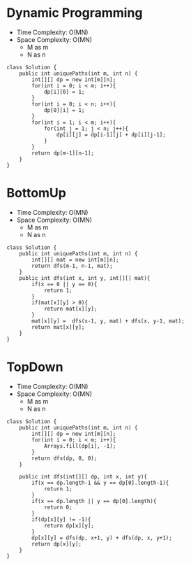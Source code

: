 # Dynamic Programming
* Time Complexity: O(MN)
* Space Complexity: O(MN)
	* M as m
	* N as n
```
class Solution {
    public int uniquePaths(int m, int n) {
        int[][] dp = new int[m][n];
        for(int i = 0; i < m; i++){
            dp[i][0] = 1;
        }
        for(int i = 0; i < n; i++){
            dp[0][i] = 1;
        }
        for(int i = 1; i < m; i++){
            for(int j = 1; j < n; j++){
                dp[i][j] = dp[i-1][j] + dp[i][j-1];
            }
        }
        return dp[m-1][n-1];
    }
}
```
# BottomUp
* Time Complexity: O(MN)
* Space Complexity: O(MN)
	* M as m
	* N as n
```
class Solution {
    public int uniquePaths(int m, int n) {
        int[][] mat = new int[m][n];
        return dfs(m-1, n-1, mat);
    }
    public int dfs(int x, int y, int[][] mat){
        if(x == 0 || y == 0){
            return 1;
        }
        if(mat[x][y] > 0){
            return mat[x][y];
        }
        mat[x][y] =  dfs(x-1, y, mat) + dfs(x, y-1, mat);
        return mat[x][y];
    }
}
```
# TopDown
* Time Complexity: O(MN)
* Space Complexity: O(MN)
	* M as m
	* N as n
```
class Solution {
    public int uniquePaths(int m, int n) {
        int[][] dp = new int[m][n];
        for(int i = 0; i < m; i++){
            Arrays.fill(dp[i], -1);
        }
        return dfs(dp, 0, 0);
    }

    public int dfs(int[][] dp, int x, int y){
        if(x == dp.length-1 && y == dp[0].length-1){
            return 1;
        }
        if(x == dp.length || y == dp[0].length){
            return 0;
        }
        if(dp[x][y] != -1){
            return dp[x][y];
        }
        dp[x][y] = dfs(dp, x+1, y) + dfs(dp, x, y+1);
        return dp[x][y];
    }
}
```